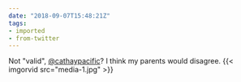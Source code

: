 ```yaml
---
date: "2018-09-07T15:48:21Z"
tags:
- imported
- from-twitter
---
```

Not "valid", [@cathaypacific](https://twitter.com/cathaypacific)? I think my parents would disagree. {{< imgorvid src="media-1.jpg" >}}
